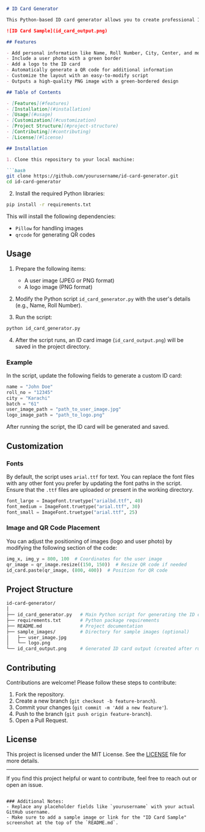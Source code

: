 ```markdown
# ID Card Generator

This Python-based ID card generator allows you to create professional ID cards with custom user information, including name, roll number, and more. The tool also supports adding user images, logos, and generating QR codes for additional details. 

![ID Card Sample](id_card_output.png)

## Features

- Add personal information like Name, Roll Number, City, Center, and more
- Include a user photo with a green border
- Add a logo to the ID card
- Automatically generate a QR code for additional information
- Customize the layout with an easy-to-modify script
- Outputs a high-quality PNG image with a green-bordered design

## Table of Contents

- [Features](#features)
- [Installation](#installation)
- [Usage](#usage)
- [Customization](#customization)
- [Project Structure](#project-structure)
- [Contributing](#contributing)
- [License](#license)

## Installation

1. Clone this repository to your local machine:

```bash
git clone https://github.com/yourusername/id-card-generator.git
cd id-card-generator
```

2. Install the required Python libraries:

```bash
pip install -r requirements.txt
```

This will install the following dependencies:
- `Pillow` for handling images
- `qrcode` for generating QR codes

## Usage

1. Prepare the following items:
    - A user image (JPEG or PNG format)
    - A logo image (PNG format)

2. Modify the Python script `id_card_generator.py` with the user's details (e.g., Name, Roll Number).

3. Run the script:

```bash
python id_card_generator.py
```

4. After the script runs, an ID card image (`id_card_output.png`) will be saved in the project directory.

### Example

In the script, update the following fields to generate a custom ID card:

```python
name = "John Doe"
roll_no = "12345"
city = "Karachi"
batch = "61"
user_image_path = "path_to_user_image.jpg"
logo_image_path = "path_to_logo.png"
```

After running the script, the ID card will be generated and saved.

## Customization

### Fonts

By default, the script uses `arial.ttf` for text. You can replace the font files with any other font you prefer by updating the font paths in the script. Ensure that the `.ttf` files are uploaded or present in the working directory.

```python
font_large = ImageFont.truetype("arialbd.ttf", 40)
font_medium = ImageFont.truetype("arial.ttf", 30)
font_small = ImageFont.truetype("arial.ttf", 25)
```

### Image and QR Code Placement

You can adjust the positioning of images (logo and user photo) by modifying the following section of the code:

```python
img_x, img_y = 800, 100  # Coordinates for the user image
qr_image = qr_image.resize((150, 150))  # Resize QR code if needed
id_card.paste(qr_image, (800, 400))  # Position for QR code
```

## Project Structure

```bash
id-card-generator/
│
├── id_card_generator.py   # Main Python script for generating the ID card
├── requirements.txt       # Python package requirements
├── README.md              # Project documentation
├── sample_images/         # Directory for sample images (optional)
│   ├── user_image.jpg
│   └── logo.png
└── id_card_output.png     # Generated ID card output (created after running the script)
```

## Contributing

Contributions are welcome! Please follow these steps to contribute:

1. Fork the repository.
2. Create a new branch (`git checkout -b feature-branch`).
3. Commit your changes (`git commit -m 'Add a new feature'`).
4. Push to the branch (`git push origin feature-branch`).
5. Open a Pull Request.

## License

This project is licensed under the MIT License. See the [LICENSE](LICENSE) file for more details.

---

If you find this project helpful or want to contribute, feel free to reach out or open an issue.
```

### Additional Notes:
- Replace any placeholder fields like `yourusername` with your actual GitHub username.
- Make sure to add a sample image or link for the "ID Card Sample" screenshot at the top of the `README.md`.

